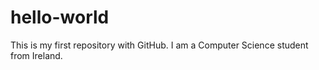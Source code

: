 # hello-world
This is my first repository with GitHub.
I am a Computer Science student from Ireland.
